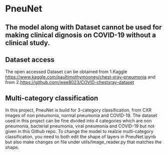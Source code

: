 # PneuNet

## The model along with Dataset cannot be used for making clinical dignosis on COVID-19 without a clinical study.

## Dataset access
The open accessed Dataset can be obtained from 
  1.Kaggle https://www.kaggle.com/paultimothymooney/chest-xray-pneumonia 
and from 
  2.https://github.com/ieee8023/COVID-chestxray-dataset
  
## Multi-category classification
In this project, PneuNet is build for 3-category classification, from CXR images of non pneumonia, normal pneumonia and COVID-19. The dataset used in this project can be fine divided into 4 categories which are non pneumonia, bacterial pneumonia, viral pneumonia and COVID-19 but not given in this Github repo.
To change the model to realzie multi-category classification, you need to both edit the shape of layers in PneuNet.ipynb but also make changes on file under utils/Image_reader.py that matches the shape.
